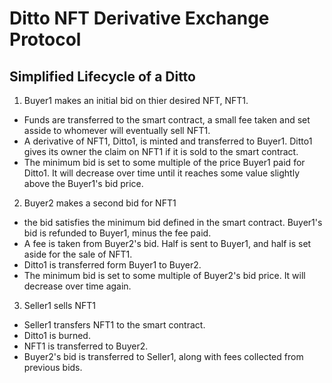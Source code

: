 # Ditto NFT Derivative Exchange Protocol



## Simplified Lifecycle of a Ditto


1. Buyer1 makes an initial bid on thier desired NFT, NFT1.
  - Funds are transferred to the smart contract, a small fee taken and set asside to whomever will eventually sell NFT1.
  - A derivative of NFT1, Ditto1, is minted and transferred to Buyer1. Ditto1 gives its owner the claim on NFT1 if it is sold to the smart contract.
  - The minimum bid is set to some multiple of the price Buyer1 paid for Ditto1. It will decrease over time until it reaches some value slightly above the Buyer1's bid price.


2. Buyer2 makes a second bid for NFT1
  - the bid satisfies the minimum bid defined in the smart contract. Buyer1's bid is refunded to Buyer1, minus the fee paid.
  - A fee is taken from Buyer2's bid. Half is sent to Buyer1, and half is set aside for the sale of NFT1.
  - Ditto1 is transferred form Buyer1 to Buyer2.
  - The minimum bid is set to some multiple of Buyer2's bid price. It will decrease over time again.


3. Seller1 sells NFT1
  - Seller1 transfers NFT1 to the smart contract.
  - Ditto1 is burned.
  - NFT1 is transferred to Buyer2.
  - Buyer2's bid is transferred to Seller1, along with fees collected from previous bids.
